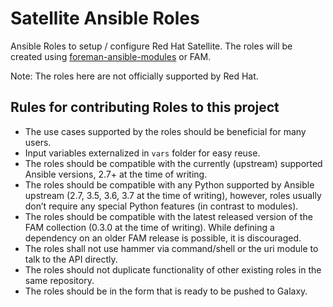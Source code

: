 # Satellite Ansible Roles

Ansible Roles to setup / configure Red Hat Satellite. The roles will be created using [foreman-ansible-modules](https://github.com/theforeman/foreman-ansible-modules) or FAM.

Note: The roles here are not officially supported by Red Hat.

## Rules for contributing Roles to this project

* The use cases supported by the roles should be beneficial for many users.
* Input variables externalized in `vars` folder for easy reuse.
* The roles should be compatible with the currently (upstream) supported Ansible versions, 2.7+ at the time of writing.
* The roles should be compatible with any Python supported by Ansible upstream (2.7, 3.5, 3.6, 3.7 at the time of writing), however, roles usually don’t require any special Python features (in contrast to modules).
* The roles should be compatible with the latest released version of the FAM collection (0.3.0 at the time of writing). While defining a dependency on an older FAM release is possible, it is discouraged.
* The roles shall not use hammer via command/shell or the uri module to talk to the API directly.
* The roles should not duplicate functionality of other existing roles in the same repository.
* The roles should be in the form that is ready to be pushed to Galaxy.
